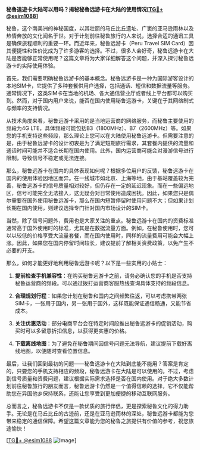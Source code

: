 **秘魯遠遊卡大陆可以用吗？揭秘秘魯远游卡在大陆的使用情况[[TG💪+ @esim1088](https://t.me/s/esim1088)]**

秘鲁，这个南美洲的神秘国度，以其壮丽的马丘比丘遗址、广袤的亚马逊雨林以及热情奔放的文化闻名于世。对于计划前往秘鲁旅行的人来说，选择合适的通讯工具是确保旅程顺利的重要一环。而近年来，秘鲁远游卡（Peru Travel SIM Card）因其便捷性和性价比成为了许多游客的选择。不过，很多人会好奇，秘鲁远游卡在大陆是否能够正常使用呢？这篇文章将为大家详细解答这个问题，并深入探讨秘鲁远游卡的实际使用体验。

首先，我们需要明确秘鲁远游卡的基本概念。秘鲁远游卡是一种为国际游客设计的本地SIM卡，它提供了多种套餐供用户选择，包括通话、短信和数据流量等服务。通常情况下，这类SIM卡在当地的机场、各大通信营业厅或者线上平台都可以购买到。然而，对于国内用户来说，能否在国内使用秘鲁远游卡，关键在于其网络制式与频率的支持情况。

从技术角度来看，秘鲁远游卡采用的是当地运营商的网络服务，而秘鲁主要使用的频段为4G LTE，具体频段可能包括B3（1800MHz）、B7（2600MHz）等。如果您的手机支持这些频段，那么理论上您可以在大陆使用秘鲁远游卡。但需要注意的是，由于秘鲁远游卡的设计初衷是为了满足短期旅行需求，其套餐内提供的流量和通话时间可能并不适合长期在国内使用。此外，国内运营商可能会对漫游信号进行限制，导致信号不稳定或无法连接。

那么，秘鲁远游卡在国内的具体表现如何呢？根据多位用户的反馈，秘鲁远游卡在国内的使用体验因地区而异。在一线城市如北京、上海等地，由于基站覆盖较为完善，秘鲁远游卡的信号质量相对较好，但仍存在一定的延迟现象。而在一些偏远地区，信号可能完全无法接入，这无疑会对日常使用造成困扰。因此，如果您只是偶尔需要在国外使用秘鲁远游卡，那么在国内短暂停留时使用问题不大；但如果计划长期在国内使用，则建议选择专门针对国内市场设计的SIM卡。

当然，除了信号问题外，费用也是大家关注的重点。秘鲁远游卡在国内的资费标准通常高于国外使用时的标准，尤其是在数据流量方面。例如，在秘鲁使用时，您可以以较低的价格享受大流量套餐，而在国内使用时，同样的流量费用可能会大幅上涨。因此，如果您在国内停留时间较长，建议提前了解相关资费政策，以免产生不必要的开支。

那么，如何才能更好地利用秘鲁远游卡呢？以下是一些实用的小贴士：

1. **提前检查手机兼容性**：在购买秘鲁远游卡之前，请务必确认您的手机是否支持秘鲁运营商的频段。可以通过拨打运营商客服热线查询具体支持的频段信息。
   
2. **合理规划行程**：如果您计划在秘鲁和国内之间频繁往返，可以考虑携带两张SIM卡，一张用于国内，另一张用于国外，这样既能保证通信畅通，又能节省成本。

3. **关注优惠活动**：部分电商平台会在特定时间段推出秘鲁远游卡的促销活动，购买时可以多留意折扣信息，以获得更实惠的价格。

4. **下载离线地图**：为了避免在秘鲁期间因信号问题无法导航，建议提前下载好离线地图，以便随时查看位置信息。

最后，让我们回到最初的问题——秘鲁远游卡在大陆到底能不能用？答案是肯定的，只要您的手机支持相应的频段，秘鲁远游卡在大陆是可以使用的。不过，考虑到信号质量和资费问题，建议根据实际需求选择是否在国内使用。对于绝大多数计划前往秘鲁旅行的朋友而言，秘鲁远游卡仍然是一个值得信赖的选择，它不仅能帮助您在异国他乡保持联系，还能让您享受到更加便捷的移动互联网服务。

总而言之，秘鲁远游卡不仅是一款优质的旅行伴侣，更是探索秘鲁文化的得力助手。无论是在马丘比丘的古迹前，还是在亚马逊雨林的深处，秘鲁远游卡都能为您带来稳定的通信保障。希望这篇文章能为您的秘鲁之旅提供有价值的参考，祝您旅途愉快！

[[TG💪+ @esim1088](https://t.me/s/esim1088) ![Image](https://i.postimg.cc/4NQfJmqS/Snipaste-2025-05-13-00-14-12.png)]